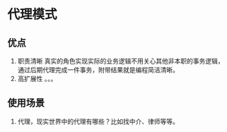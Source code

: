 # 代理模式
## 优点
1. 职责清晰
真实的角色实现实际的业务逻辑不用关心其他非本职的事务逻辑，
通过后期代理完成一件事务，附带结果就是编程简洁清晰。
2. 高扩展性
。。。
## 使用场景
1. 代理，现实世界中的代理有哪些？比如找中介、律师等等。